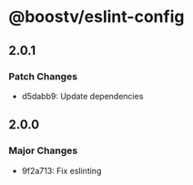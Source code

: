 # @boostv/eslint-config

## 2.0.1

### Patch Changes

- d5dabb9: Update dependencies

## 2.0.0

### Major Changes

- 9f2a713: Fix eslinting
